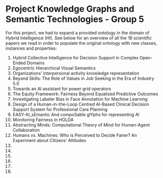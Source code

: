 # Project Knowledge Graphs and Semantic Technologies - Group 5

For this project, we had to expand a provided ontology in the domain of Hybrid Intelligence (HI). See below for an overview of all the 18 scientific papers we read in order to populate the original ontology with new classes, instances and properties:
1) Hybrid Collective Intelligence for Decision Support in Complex Open-Ended Domains
2) Egocentric Hierarchical Visual Semantics
3) Organizations’ interpersonal activity knowledge representation
4) Beyond Skills: The Role of Values in Job Seeking in the Era of Industry 5.0 
5) Towards an AI assistant for power grid operators
6) The Equity Framework: Fairness Beyond Equalized Predictive Outcomes 
7) Investigating Labeler Bias in Face Annotation for Machine Learning
8) Design of a Human-in-the-Loop Centred AI-Based Clinical Decision Support System for Professional Care Planning
9) EASY-AI_sEmantic And compoSable glYphs for representing AI
10) Monitoring Fairness in HOLDA
11) Abstracting Minds: Computational Theory of Mind for Human-Agent Collaboration
12) Humans vs. Machines: Who is Perceived to Decide Fairer? An Experiment about Citizens’ Attitudes
13)
14)
15)
16)
17)
18)
